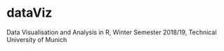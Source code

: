 # dataViz
Data Visualisation and Analysis in R, Winter Semester 2018/19, Technical University of Munich
